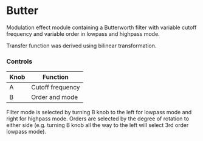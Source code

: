 # Butter

Modulation effect module containing a Butterworth filter with variable cutoff frequency and variable order in lowpass and highpass mode.

Transfer function was derived using bilinear transformation.

### Controls
| Knob | Function         |
| ---- | ---------------- |
| A    | Cutoff frequency |
| B    | Order and mode   |

Filter mode is selected by turning B knob to the left for lowpass mode and right for highpass mode. Orders are selected by the degree of rotation to either side (e.g. turning B knob all the way to the left will select 3rd order lowpass mode).



